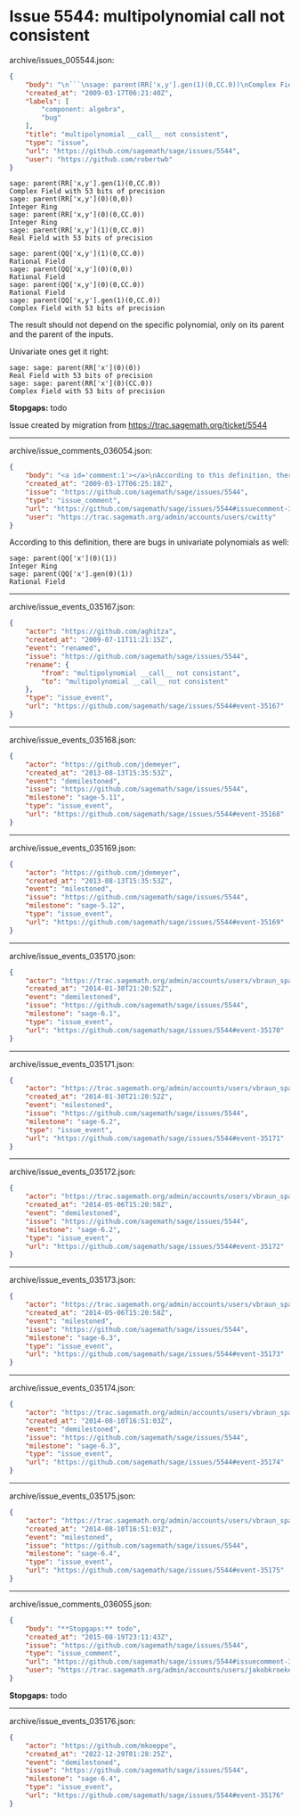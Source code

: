 # Issue 5544: multipolynomial __call__ not consistent

archive/issues_005544.json:
```json
{
    "body": "\n```\nsage: parent(RR['x,y'].gen(1)(0,CC.0))\nComplex Field with 53 bits of precision\nsage: parent(RR['x,y'](0)(0,0))\nInteger Ring\nsage: parent(RR['x,y'](0)(0,CC.0))\nInteger Ring\nsage: parent(RR['x,y'](1)(0,CC.0))\nReal Field with 53 bits of precision\n\nsage: parent(QQ['x,y'](1)(0,CC.0))\nRational Field\nsage: parent(QQ['x,y'](0)(0,0))\nRational Field\nsage: parent(QQ['x,y'](0)(0,CC.0))\nRational Field\nsage: parent(QQ['x,y'].gen(1)(0,CC.0))\nComplex Field with 53 bits of precision\n```\n\nThe result should not depend on the specific polynomial, only on its parent and the parent of the inputs. \n\nUnivariate ones get it right:\n\n```\nsage: sage: parent(RR['x'](0)(0))\nReal Field with 53 bits of precision\nsage: sage: parent(RR['x'](0)(CC.0))\nComplex Field with 53 bits of precision\n```\n\n**Stopgaps:** todo\n\nIssue created by migration from https://trac.sagemath.org/ticket/5544\n\n",
    "created_at": "2009-03-17T06:21:40Z",
    "labels": [
        "component: algebra",
        "bug"
    ],
    "title": "multipolynomial __call__ not consistent",
    "type": "issue",
    "url": "https://github.com/sagemath/sage/issues/5544",
    "user": "https://github.com/robertwb"
}
```

```
sage: parent(RR['x,y'].gen(1)(0,CC.0))
Complex Field with 53 bits of precision
sage: parent(RR['x,y'](0)(0,0))
Integer Ring
sage: parent(RR['x,y'](0)(0,CC.0))
Integer Ring
sage: parent(RR['x,y'](1)(0,CC.0))
Real Field with 53 bits of precision

sage: parent(QQ['x,y'](1)(0,CC.0))
Rational Field
sage: parent(QQ['x,y'](0)(0,0))
Rational Field
sage: parent(QQ['x,y'](0)(0,CC.0))
Rational Field
sage: parent(QQ['x,y'].gen(1)(0,CC.0))
Complex Field with 53 bits of precision
```

The result should not depend on the specific polynomial, only on its parent and the parent of the inputs. 

Univariate ones get it right:

```
sage: sage: parent(RR['x'](0)(0))
Real Field with 53 bits of precision
sage: sage: parent(RR['x'](0)(CC.0))
Complex Field with 53 bits of precision
```

**Stopgaps:** todo

Issue created by migration from https://trac.sagemath.org/ticket/5544





---

archive/issue_comments_036054.json:
```json
{
    "body": "<a id='comment:1'></a>\nAccording to this definition, there are bugs in univariate polynomials as well:\n\n```\nsage: parent(QQ['x'](0)(1))\nInteger Ring\nsage: parent(QQ['x'].gen(0)(1))\nRational Field\n```",
    "created_at": "2009-03-17T06:25:18Z",
    "issue": "https://github.com/sagemath/sage/issues/5544",
    "type": "issue_comment",
    "url": "https://github.com/sagemath/sage/issues/5544#issuecomment-36054",
    "user": "https://trac.sagemath.org/admin/accounts/users/cwitty"
}
```

<a id='comment:1'></a>
According to this definition, there are bugs in univariate polynomials as well:

```
sage: parent(QQ['x'](0)(1))
Integer Ring
sage: parent(QQ['x'].gen(0)(1))
Rational Field
```



---

archive/issue_events_035167.json:
```json
{
    "actor": "https://github.com/aghitza",
    "created_at": "2009-07-11T11:21:15Z",
    "event": "renamed",
    "issue": "https://github.com/sagemath/sage/issues/5544",
    "rename": {
        "from": "multipolynomial __call__ not consistant",
        "to": "multipolynomial __call__ not consistent"
    },
    "type": "issue_event",
    "url": "https://github.com/sagemath/sage/issues/5544#event-35167"
}
```



---

archive/issue_events_035168.json:
```json
{
    "actor": "https://github.com/jdemeyer",
    "created_at": "2013-08-13T15:35:53Z",
    "event": "demilestoned",
    "issue": "https://github.com/sagemath/sage/issues/5544",
    "milestone": "sage-5.11",
    "type": "issue_event",
    "url": "https://github.com/sagemath/sage/issues/5544#event-35168"
}
```



---

archive/issue_events_035169.json:
```json
{
    "actor": "https://github.com/jdemeyer",
    "created_at": "2013-08-13T15:35:53Z",
    "event": "milestoned",
    "issue": "https://github.com/sagemath/sage/issues/5544",
    "milestone": "sage-5.12",
    "type": "issue_event",
    "url": "https://github.com/sagemath/sage/issues/5544#event-35169"
}
```



---

archive/issue_events_035170.json:
```json
{
    "actor": "https://trac.sagemath.org/admin/accounts/users/vbraun_spam",
    "created_at": "2014-01-30T21:20:52Z",
    "event": "demilestoned",
    "issue": "https://github.com/sagemath/sage/issues/5544",
    "milestone": "sage-6.1",
    "type": "issue_event",
    "url": "https://github.com/sagemath/sage/issues/5544#event-35170"
}
```



---

archive/issue_events_035171.json:
```json
{
    "actor": "https://trac.sagemath.org/admin/accounts/users/vbraun_spam",
    "created_at": "2014-01-30T21:20:52Z",
    "event": "milestoned",
    "issue": "https://github.com/sagemath/sage/issues/5544",
    "milestone": "sage-6.2",
    "type": "issue_event",
    "url": "https://github.com/sagemath/sage/issues/5544#event-35171"
}
```



---

archive/issue_events_035172.json:
```json
{
    "actor": "https://trac.sagemath.org/admin/accounts/users/vbraun_spam",
    "created_at": "2014-05-06T15:20:58Z",
    "event": "demilestoned",
    "issue": "https://github.com/sagemath/sage/issues/5544",
    "milestone": "sage-6.2",
    "type": "issue_event",
    "url": "https://github.com/sagemath/sage/issues/5544#event-35172"
}
```



---

archive/issue_events_035173.json:
```json
{
    "actor": "https://trac.sagemath.org/admin/accounts/users/vbraun_spam",
    "created_at": "2014-05-06T15:20:58Z",
    "event": "milestoned",
    "issue": "https://github.com/sagemath/sage/issues/5544",
    "milestone": "sage-6.3",
    "type": "issue_event",
    "url": "https://github.com/sagemath/sage/issues/5544#event-35173"
}
```



---

archive/issue_events_035174.json:
```json
{
    "actor": "https://trac.sagemath.org/admin/accounts/users/vbraun_spam",
    "created_at": "2014-08-10T16:51:03Z",
    "event": "demilestoned",
    "issue": "https://github.com/sagemath/sage/issues/5544",
    "milestone": "sage-6.3",
    "type": "issue_event",
    "url": "https://github.com/sagemath/sage/issues/5544#event-35174"
}
```



---

archive/issue_events_035175.json:
```json
{
    "actor": "https://trac.sagemath.org/admin/accounts/users/vbraun_spam",
    "created_at": "2014-08-10T16:51:03Z",
    "event": "milestoned",
    "issue": "https://github.com/sagemath/sage/issues/5544",
    "milestone": "sage-6.4",
    "type": "issue_event",
    "url": "https://github.com/sagemath/sage/issues/5544#event-35175"
}
```



---

archive/issue_comments_036055.json:
```json
{
    "body": "**Stopgaps:** todo",
    "created_at": "2015-08-19T23:11:43Z",
    "issue": "https://github.com/sagemath/sage/issues/5544",
    "type": "issue_comment",
    "url": "https://github.com/sagemath/sage/issues/5544#issuecomment-36055",
    "user": "https://trac.sagemath.org/admin/accounts/users/jakobkroeker"
}
```

**Stopgaps:** todo



---

archive/issue_events_035176.json:
```json
{
    "actor": "https://github.com/mkoeppe",
    "created_at": "2022-12-29T01:28:25Z",
    "event": "demilestoned",
    "issue": "https://github.com/sagemath/sage/issues/5544",
    "milestone": "sage-6.4",
    "type": "issue_event",
    "url": "https://github.com/sagemath/sage/issues/5544#event-35176"
}
```

